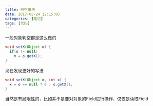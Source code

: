 ```yaml
---
title: 判空做法
date: 2017-08-24 12:15:00
categories: [笔记] 
tags: [代码]
---
```


一般对象判空都是这么做的

```java
void setX(Object o) {
  if(o != null)
    x = o.getX();
}
```

现在发现更好的写法

```java
void setX(Object o, int x) {
  x = o == null ? 0 : o.getX();
}
```

当然是有局限性的，比如并不是要对对象的Field进行操作，仅仅是读取Field